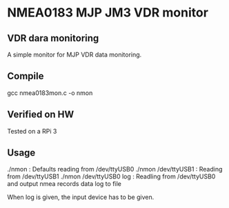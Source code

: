 NMEA0183 MJP JM3 VDR monitor
============================

VDR dara monitoring
-------------------
A simple monitor for MJP VDR data monitoring.

Compile
-------
gcc nmea0183mon.c -o nmon

Verified on HW
--------------
Tested on a RPi 3

Usage
-----
./nmon				: Defaults reading from /dev/ttyUSB0
./nmon /dev/ttyUSB1		: Reading from /dev/ttyUSB1
./nmon /dev/ttyUSB0 log		: Readling from /dev/ttyUSB0 and output nmea records data log to file

When log is given, the input device has to be given.

